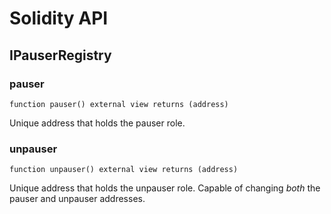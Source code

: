 # Solidity API

## IPauserRegistry

### pauser

```solidity
function pauser() external view returns (address)
```

Unique address that holds the pauser role.

### unpauser

```solidity
function unpauser() external view returns (address)
```

Unique address that holds the unpauser role. Capable of changing *both* the pauser and unpauser addresses.


